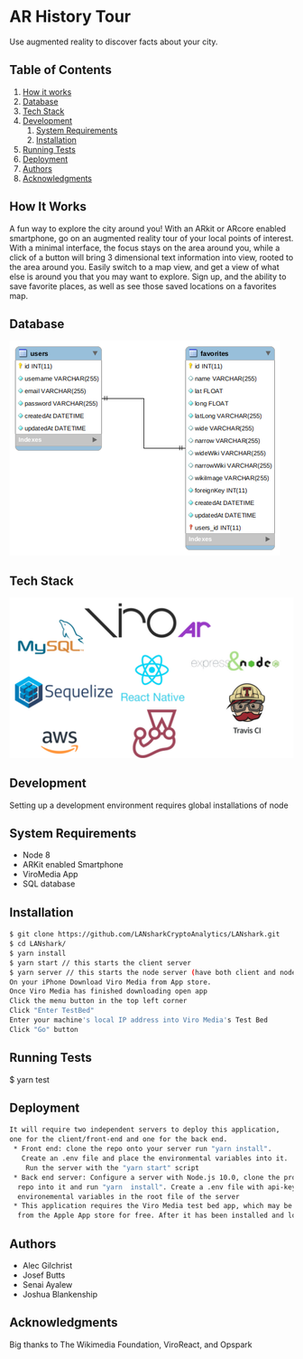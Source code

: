 
# AR History Tour
Use augmented reality to discover facts about your city.
## Table of Contents

1. [How it works](#how-it-works)
2. [Database](#database)
3. [Tech Stack](#tech-stack)
4. [Development](#development)
    1. [System Requirements](#system-requirements) 
    2. [Installation](#installation)
5. [Running Tests](#tests)
6. [Deployment](#deployment)
7. [Authors](#authors)
8. [Acknowledgments](#acknowledgments)
## How It Works
A fun way to explore the city around you! With an ARkit or ARcore enabled smartphone, go on an augmented reality tour of your local points of interest.
With a minimal interface, the focus stays on the area around you, while a click of a button will bring 3 dimensional text information into view, rooted to the area around you.
Easily switch to a map view, and get a view of what else is around you that you may want to explore. Sign up, and the ability to save favorite places, as well
as see those saved locations on a favorites map.

## <a name="Database"></a>Database
![database](images/arhistoryschema.png)

## <a name="tech-stack"></a>Tech Stack
![final-tech-tack](images/techstack.png)

## <a name="development"></a>Development
Setting up a development environment requires global installations of node
## <a name="system-requirements"></a>System Requirements
* Node 8
* ARKit enabled Smartphone
* ViroMedia App
* SQL database

## <a name="installation"></a>Installation
```sh
$ git clone https://github.com/LANsharkCryptoAnalytics/LANshark.git
$ cd LANshark/
$ yarn install
$ yarn start // this starts the client server
$ yarn server // this starts the node server (have both client and node server running simutaneously)
On your iPhone Download Viro Media from App store.
Once Viro Media has finished downloading open app
Click the menu button in the top left corner
Click "Enter TestBed"
Enter your machine's local IP address into Viro Media's Test Bed
Click "Go" button
```

## <a name="tests"></a>Running Tests
$ yarn test

## Deployment
```sh
It will require two independent servers to deploy this application,
one for the client/front-end and one for the back end.
 * Front end: clone the repo onto your server run "yarn install".
   Create an .env file and place the environmental variables into it.
    Run the server with the "yarn start" script
 * Back end server: Configure a server with Node.js 10.0, clone the project
  repo into it and run "yarn  install". Create a .env file with api-keys and
  environemental variables in the root file of the server
 * This application requires the Viro Media test bed app, which may be downloaded
  from the Apple App store for free. After it has been installed and loaded, enter the address of the front-end server to connect the app.
```



## <a name="authors"></a> Authors
- Alec Gilchrist
- Josef Butts
- Senai Ayalew
- Joshua Blankenship

## <a name="acknowledgments"></a>Acknowledgments
Big thanks to The Wikimedia Foundation, ViroReact, and Opspark
